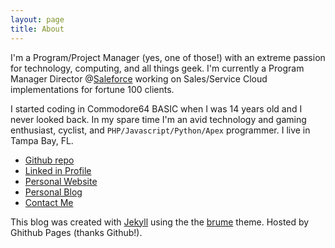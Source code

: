 ```yaml
---
layout: page
title: About
---
```


I'm a Program/Project Manager (yes, one of those!) with an extreme passion for technology, computing, and all things geek. I'm currently a Program Manager Director @[Saleforce](https://www.salesforce.com/services/overview/) working on Sales/Service Cloud implementations for fortune 100 clients.

I started coding in Commodore64 BASIC when I was 14 years old and I never looked back. In my spare time I'm an avid technology and gaming enthusiast, cyclist, and `PHP/Javascript/Python/Apex` programmer. I live in Tampa Bay, FL.

* [Github repo](http://www.github.com/federicopaini)
* [Linked in Profile](http://www.linkedin.com/in/federicopaini/)
* [Personal Website](https://www.paini.org/)
* [Personal Blog](http://www.federicopaini.com)
* [Contact Me](mailto:federico.paini@gmail.com)


This blog was created with [Jekyll](http://jekyllrb.com/) using the the [brume](http://jekyllthemes.org/themes/brume/) theme. Hosted by Ghithub Pages (thanks Github!).

